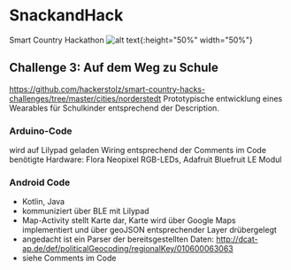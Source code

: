 # SnackandHack
Smart Country Hackathon
![alt text](https://github.com/RikeOne/Norderstedt/blob/master/lutze%20logo.png){:height="50%" width="50%"}

## Challenge 3: Auf dem Weg zu Schule

https://github.com/hackerstolz/smart-country-hacks-challenges/tree/master/cities/norderstedt
Prototypische entwicklung eines Wearables für Schulkinder entsprechend der Description.

### Arduino-Code
wird auf Lilypad geladen
Wiring entsprechend der Comments im Code
benötigte Hardware: Flora Neopixel RGB-LEDs, Adafruit Bluefruit LE Modul

### Android Code
- Kotlin, Java
- kommuniziert über BLE mit Lilypad
- Map-Activity stellt Karte dar, Karte wird über Google Maps implementiert und über geoJSON entsprechender Layer drübergelegt
- angedacht ist ein Parser der bereitsgestellten Daten: http://dcat-ap.de/def/politicalGeocoding/regionalKey/010600063063
- siehe Comments im Code
